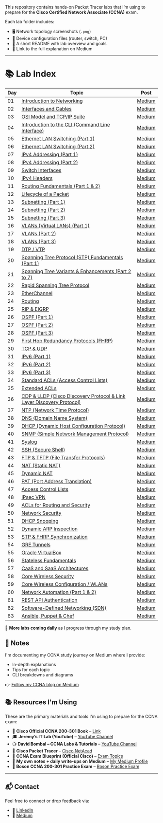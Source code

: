 This repository contains hands-on Packet Tracer labs that I’m using to prepare for the **Cisco Certified Network Associate (CCNA)** exam.

Each lab folder includes:
- 🖥️ Network topology screenshots (`.png`)
- 🧾 Device configuration files (router, switch, PC)
- 📄 A short README with lab overview and goals
- 🔗 Link to the full explanation on Medium

---

# 📚 Lab Index


| Day  | Topic                                                      | Post         |
|------|------------------------------------------------------------ |--------------|
| 01   | [Introduction to Networking](/lab-guides/01-Introduction-to-Networking)                                 | [Medium](#)  |
| 02   | [Interfaces and Cables](/lab-guides/02-Interfaces-and-Cables)                                       | [Medium](#)  |
| 03   | [OSI Model and TCP/IP Suite](/lab-guides/03-OSI-Model-and-TCPIP-Suite)                                 | [Medium](#)  |
| 04   | [Introduction to the CLI (Command Line Interface)](/lab-guides/04-Introduction-to-the-CLI-Command-Line-Interface) | [Medium](#)  |
| 05   | [Ethernet LAN Switching (Part 1)](/lab-guides/05-Ethernet-LAN-Switching-Part-1)                            | [Medium](#)  |
| 06   | [Ethernet LAN Switching (Part 2)](/lab-guides/06-Ethernet-LAN-Switching-Part-2)                            | [Medium](#)  |
| 07   | [IPv4 Addressing (Part 1)](/lab-guides/07-IPv4-Addressing-Part-1)                                        | [Medium](#)  |
| 08   | [IPv4 Addressing (Part 2)](/lab-guides/08-IPv4-Addressing-Part-2)                                        | [Medium](#)  |
| 09   | [Switch Interfaces](/lab-guides/09-Switch-Interfaces)                                                | [Medium](#)  |
| 10   | [IPv4 Headers](/lab-guides/10-IPv4-Headers)                                                     | [Medium](#)  |
| 11   | [Routing Fundamentals (Part 1 & 2)](/lab-guides/11-Routing-Fundamentals-Part-1-and-2)                   | [Medium](#)  |
| 12   | [Lifecycle of a Packet](/lab-guides/12-Lifecycle-of-a-Packet)                                       | [Medium](#)  |
| 13   | [Subnetting (Part 1)](/lab-guides/13-Subnetting-Part-1)                                             | [Medium](#)  |
| 14   | [Subnetting (Part 2)](/lab-guides/14-Subnetting-Part-2)                                             | [Medium](#)  |
| 15   | [Subnetting (Part 3)](/lab-guides/15-Subnetting-Part-3)                                             | [Medium](#)  |
| 16   | [VLANs (Virtual LANs) (Part 1)](/lab-guides/16-VLANs-Virtual-LANs-Part-1)                              | [Medium](#)  |
| 17   | [VLANs (Part 2)](/lab-guides/17-VLANs-Part-2)                                                    | [Medium](#)  |
| 18   | [VLANs (Part 3)](/lab-guides/18-VLANs-Part-3)                                                    | [Medium](#)  |
| 19   | [DTP / VTP](/lab-guides/19-DTP-VTP)                                                               | [Medium](#)  |
| 20   | [Spanning Tree Protocol (STP) Fundamentals (Part 1)](/lab-guides/20-Spanning-Tree-Protocol-STP-Fundamentals-Part-1) | [Medium](#)  |
| 21   | [Spanning Tree Variants & Enhancements (Part 2 to 7)](/lab-guides/21-Spanning-Tree-Variants-and-Enhancements-Part-2-to-7) | [Medium](#)  |
| 22   | [Rapid Spanning Tree Protocol](/lab-guides/22-Rapid-Spanning-Tree-Protocol)                           | [Medium](#)  |
| 23   | [EtherChannel](/lab-guides/23-EtherChannel)                                                        | [Medium](#)  |
| 24   | [Routing](/lab-guides/24-Routing)                                                                 | [Medium](#)  |
| 25   | [RIP & EIGRP](/lab-guides/25-RIP-and-EIGRP)                                                        | [Medium](#)  |
| 26   | [OSPF (Part 1)](/lab-guides/26-OSPF-Part-1)                                                       | [Medium](#)  |
| 27   | [OSPF (Part 2)](/lab-guides/27-OSPF-Part-2)                                                       | [Medium](#)  |
| 28   | [OSPF (Part 3)](/lab-guides/28-OSPF-Part-3)                                                       | [Medium](#)  |
| 29   | [First Hop Redundancy Protocols (FHRP)](/lab-guides/29-First-Hop-Redundancy-Protocols-FHRP)          | [Medium](#)  |
| 30   | [TCP & UDP](/lab-guides/30-TCP-and-UDP)                                                           | [Medium](#)  |
| 31   | [IPv6 (Part 1)](/lab-guides/31-IPv6-Part-1)                                                       | [Medium](#)  |
| 32   | [IPv6 (Part 2)](/lab-guides/32-IPv6-Part-2)                                                       | [Medium](#)  |
| 33   | [IPv6 (Part 3)](/lab-guides/33-IPv6-Part-3)                                                       | [Medium](#)  |
| 34   | [Standard ACLs (Access Control Lists)](/lab-guides/34-Standard-ACLs-Access-Control-Lists)            | [Medium](#)  |
| 35   | [Extended ACLs](/lab-guides/35-Extended-ACLs)                                                      | [Medium](#)  |
| 36   | [CDP & LLDP (Cisco Discovery Protocol & Link Layer Discovery Protocol)](/lab-guides/36-CDP-and-LLDP-Cisco-Discovery-Protocol-and-Link-Layer-Discovery-Protocol)  | [Medium](#)  |
| 37   | [NTP (Network Time Protocol)](/lab-guides/37-NTP-Network-Time-Protocol)                              | [Medium](#)  |
| 38   | [DNS (Domain Name System)](/lab-guides/38-DNS-Domain-Name-System)                                   | [Medium](#)  |
| 39   | [DHCP (Dynamic Host Configuration Protocol)](/lab-guides/39-DHCP-Dynamic-Host-Configuration-Protocol) | [Medium](#)  |
| 40   | [SNMP (Simple Network Management Protocol)](/lab-guides/40-SNMP-Simple-Network-Management-Protocol)  | [Medium](#)  |
| 41   | [Syslog](/lab-guides/41-Syslog)                                                                       | [Medium](#)  |
| 42   | [SSH (Secure Shell)](/lab-guides/42-SSH-Secure-Shell)                                               | [Medium](#)  |
| 43   | [FTP & TFTP (File Transfer Protocols)](/lab-guides/43-FTP-and-TFTP-File-Transfer-Protocols)           | [Medium](#)  |
| 44   | [NAT (Static NAT)](/lab-guides/44-NAT-Static-NAT)                                                   | [Medium](#)  |
| 45   | [Dynamic NAT](/lab-guides/45-Dynamic-NAT)                                                           | [Medium](#)  |
| 46   | [PAT (Port Address Translation)](/lab-guides/46-PAT-Port-Address-Translation)                        | [Medium](#)  |
| 47   | [Access Control Lists](/lab-guides/47-Access-Control-Lists)                                         | [Medium](#)  |
| 48   | [IPsec VPN](/lab-guides/48-IPsec-VPN)                                                               | [Medium](#)  |
| 49   | [ACLs for Routing and Security](/lab-guides/49-ACLs-for-Routing-and-Security)                        | [Medium](#)  |
| 50   | [Network Security](/lab-guides/50-Network-Security)                                                | [Medium](#)  |
| 51   | [DHCP Snooping](/lab-guides/51-DHCP-Snooping)                                                      | [Medium](#)  |
| 52   | [Dynamic ARP Inspection](/lab-guides/52-Dynamic-ARP-Inspection)                                    | [Medium](#)  |
| 53   | [STP & FHRP Synchronization](/lab-guides/53-STP-and-FHRP-Synchronization)                           | [Medium](#)  |
| 54   | [GRE Tunnels](/lab-guides/54-GRE-Tunnels)                                                           | [Medium](#)  |
| 55   | [Oracle VirtualBox](/lab-guides/55-Oracle-VirtualBox)                                               | [Medium](#)  |
| 56   | [Stateless Fundamentals](/lab-guides/56-Stateless-Fundamentals)                                      | [Medium](#)  |
| 57   | [CaaS and SaaS Architectures](/lab-guides/57-CaaS-and-SaaS-Architectures)                           | [Medium](#)  |
| 58   | [Core Wireless Security](/lab-guides/58-Core-Wireless-Security)                                     | [Medium](#)  |
| 59   | [Core Wireless Configuration / WLANs](/lab-guides/59-Core-Wireless-Configuration-WLANs)              | [Medium](#)  |
| 60   | [Network Automation (Part 1 & 2)](/lab-guides/60-Network-Automation-Part-1-and-2)                    | [Medium](#)  |
| 61   | [REST API Authentication](/lab-guides/61-REST-API-Authentication)                                  | [Medium](#)  |
| 62   | [Software-Defined Networking (SDN)](/lab-guides/62-Software-Defined-Networking-SDN)                   | [Medium](#)  |
| 63   | [Ansible, Puppet & Chef](/lab-guides/63-Ansible-Puppet-and-Chef)                                    | [Medium](#)  |


📌 **More labs coming daily** as I progress through my study plan.


## 📝 Notes

I'm documenting my CCNA study journey on Medium where I provide:
- In-depth explanations
- Tips for each topic
- CLI breakdowns and diagrams

👉 [Follow my CCNA blog on Medium](#)


## 📚 Resources I'm Using

These are the primary materials and tools I'm using to prepare for the CCNA exam:

- 📘 **Cisco Official CCNA 200-301 Book** – [Link](https://www.ciscopress.com/store/ccna-200-301-official-cert-guide-volume-1-9780135792735)
- 🎓 **Jeremy’s IT Lab (YouTube)** – [YouTube Channel](https://www.youtube.com/c/JeremysITLab)
- 📺 **David Bombal – CCNA Labs & Tutorials** – [YouTube Channel](https://www.youtube.com/user/ConfigTerm)
- 🧪 **Cisco Packet Tracer** – [Cisco NetAcad](https://www.netacad.com/)
- 📄 **CCNA Exam Blueprint (Official Cisco)** – [Exam Topics](https://learningnetwork.cisco.com/s/ccna-exam-topics)
- 📝 **My own notes + daily write-ups on Medium** – [My Medium Profile](#)
- 🎯 **Boson CCNA 200-301 Practice Exam** – [Boson Practice Exam](https://www.boson.com/practice-exam/200-301-cisco-ccna-practice-exam)


---

## 📬 Contact

Feel free to connect or drop feedback via:
- 🔗 [LinkedIn](www.linkedin.com/in/iamnaushad)
- 💬 [Medium](https://medium.com/@iamnaushad)
